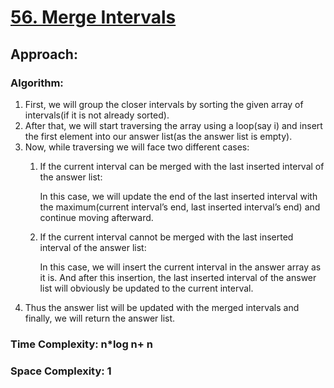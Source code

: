 # [56. Merge Intervals](https://leetcode.com/problems/merge-intervals/description/)

## Approach:

### Algorithm:

1. First, we will group the closer intervals by sorting the given array of intervals(if it is not already sorted).
2. After that, we will start traversing the array using a loop(say i) and insert the first element into our answer list(as the answer list is empty).
3. Now, while traversing we will face two different cases:
     1. If the current interval can be merged with the last inserted interval of the answer list:
        
        In this case, we will update the end of the last inserted interval with the maximum(current interval’s end, last inserted interval’s end) and continue moving afterward. 
     2. If the current interval cannot be merged with the last inserted interval of the answer list:
        
        In this case, we will insert the current interval in the answer array as it is. And after this insertion, the last inserted interval of the answer list will obviously be updated to the current interval.
4. Thus the answer list will be updated with the merged intervals and finally, we will return the answer list.

### Time Complexity: n*log n+ n

### Space Complexity: 1
